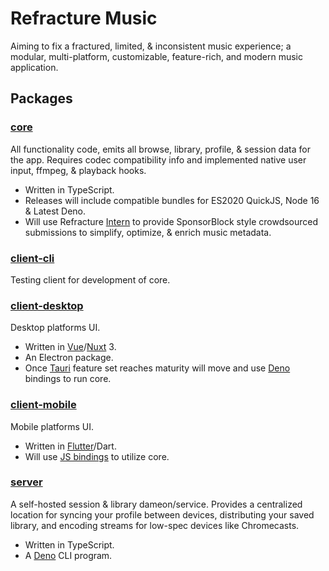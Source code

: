 # Refracture Music
Aiming to fix a fractured, limited, & inconsistent music experience; a modular, multi-platform, customizable, feature-rich, and modern music application.
## Packages

### [core](https://github.com/RefractureMedia/refracture-music/tree/main/packages/core)
All functionality code, emits all browse, library, profile, & session data for the app. Requires codec compatibility info and implemented native user input, ffmpeg, & playback hooks.
- Written in TypeScript.
- Releases will include compatible bundles for ES2020 QuickJS, Node 16 & Latest Deno.
- Will use Refracture [Intern](https://github.com/RefractureMedia/intern) to provide SponsorBlock style crowdsourced submissions to simplify, optimize, & enrich music metadata.

### [client-cli](https://github.com/RefractureMedia/refracture-music/tree/main/packages/client-cli)
Testing client for development of core.
### [client-desktop](https://github.com/RefractureMedia/refracture-music/tree/main/packages/client-desktop)
Desktop platforms UI.
- Written in [Vue](https://vuejs.org/guide/introduction.html)/[Nuxt](https://v3.nuxtjs.org/guide/concepts/introduction) 3.
- An Electron package.
- Once [Tauri](https://github.com/tauri-apps/tauri) feature set reaches maturity will move and use [Deno](https://deno.land/) bindings to run core.

### [client-mobile](https://github.com/RefractureMedia/refracture-music/tree/main/packages/client-mobile)
Mobile platforms UI.
- Written in [Flutter](https://docs.flutter.dev/get-started/codelab)/Dart.
- Will use [JS bindings](https://github.com/ekibun/flutter_qjs) to utilize core.

### [server](https://github.com/RefractureMedia/refracture-music/tree/main/packages/server)
A self-hosted session & library dameon/service. Provides a centralized location for syncing your profile between devices, distributing your saved library, and encoding streams for low-spec devices like Chromecasts.
- Written in TypeScript.
- A [Deno](https://deno.land/) CLI program.